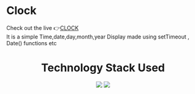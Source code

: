 # Clock
Check out the live 👉<a href="https://neosandeep24.github.io/Clock/">CLOCK</a>
<br/>
It is a simple Time,date,day,month,year Display made using setTimeout , Date() functions etc
<h1 align='center'> Technology Stack Used</h1>
<div align="center">
 <img src="https://img.shields.io/badge/HTML5-E34F26.svg?style=for-the-badge&logo=HTML5&logoColor=white">
 <img src="https://img.shields.io/badge/CSS3-1572B6.svg?style=for-the-badge&logo=CSS3&logoColor=white">
</div>
